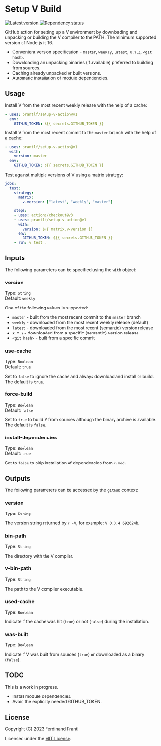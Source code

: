 # Setup V Build

[![Latest version](https://img.shields.io/npm/v/setup-v-action) ![Dependency status](https://img.shields.io/librariesio/release/npm/setup-v-action)
](https://www.npmjs.com/package/setup-v-action)

GitHub action for setting up a V environment by downloading and unpacking or building the V compiler to the PATH. The minimum supported version of Node.js is 16.

* Convenient version specification - `master`, `weekly`, `latest`, `X.Y.Z`, `<git hash>`.
* Downloading an unpacking binaries (if available) preferred to building from sources.
* Caching already unpacked or built versions.
* Automatic installation of module dependencies.

## Usage

Install V from the most recent weekly release with the help of a cache:

```yml
- uses: prantlf/setup-v-action@v1
  env:
    GITHUB_TOKEN: ${{ secrets.GITHUB_TOKEN }}
```

Install V from the most recent commit to the `master` branch with the help of a cache:

```yml
- uses: prantlf/setup-v-action@v1
  with:
    version: master
  env:
    GITHUB_TOKEN: ${{ secrets.GITHUB_TOKEN }}
```

Test against multiple versions of V using a matrix strategy:

```yml
jobs:
  test:
    strategy:
      matrix:
        v-version: ["latest", "weekly", "master"]

    steps:
    - uses: actions/checkout@v3
    - uses: prantlf/setup-v-action@v1
      with:
        version: ${{ matrix.v-version }}
      env:
        GITHUB_TOKEN: ${{ secrets.GITHUB_TOKEN }}
    - run: v test .
```

## Inputs

The following parameters can be specified using the `with` object:

### version

Type: `String`<br>
Default: `weekly`

One of the following values is supported:

* `master` - built from the most recent commit to the `master` branch
* `weekly` - downloaded from the most recent weekly release (default)
* `latest` - downloaded from the most recent (semantic) version release
* `X.Y.Z` - downloaded from a specific (semantic) version release
* `<git hash>` - built from a specific commit

### use-cache

Type: `Boolean`<br>
Default: `true`

Set to `false` to ignore the cache and always download and install or build. The default is `true`.

### force-build

Type: `Boolean`<br>
Default: `false`

Set to `true` to build V from sources although the binary archive is available. The default is `false`.

### install-dependencies

Type: `Boolean`<br>
Default: `true`

Set to `false` to skip installation of dependencies from `v.mod`.

## Outputs

The following parameters can be accessed by the `github` context:

### version

Type: `String`<br>

The version string returned by `v -V`, for example: `V 0.3.4 692624b`.

### bin-path

Type: `String`<br>

The directory with the V compiler.

### v-bin-path

Type: `String`<br>

The path to the V compiler executable.

### used-cache

Type: `Boolean`<br>

Indicate if the cache was hit (`true`) or not (`false`) during the installation.

### was-built

Type: `Boolean`<br>

Indicate if V was built from sources (`true`) or downloaded as a binary (`false`).

## TODO

This is a work in progress.

* Install module dependencies.
* Avoid the explicitly needed GITHUB_TOKEN.

## License

Copyright (C) 2023 Ferdinand Prantl

Licensed under the [MIT License].

[MIT License]: http://en.wikipedia.org/wiki/MIT_License
